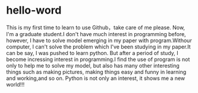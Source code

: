 # hello-word
This is my first time to learn to use Github，take care of me please.
Now, I'm a graduate student.I don't have much interest in programming before, however, I have to solve model emerging in my paper with program.Withour computer, I can't solve the problem which I've been studying in my paper.It can be say, I was pushed to learn python.
But after a period of study, I become incressing interest in programming.I find the use of program is not only to help me to solve my model, but also has many other interesting things such as making pictures, making things easy and funny in learning and working,and so on.
Python is not only an interest, it shows me a new world!!!
